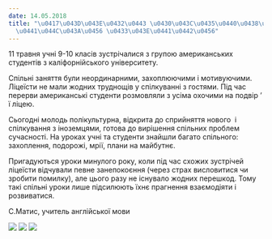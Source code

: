 ```yaml
---
date: 14.05.2018
title: "\u0417\u043D\u043E\u0432\u0443 \u0430\u043C\u0435\u0440\u0438\u043A\u0430\u043D\
  \u0441\u044C\u043A\u0456 \u0433\u043E\u0441\u0442\u0456"
---
```

11 травня
учні 9-10 класів зустрічалися з групою американських студентів з каліфорнійського університету.

Спільні заняття були неординарними, захоплюючими і мотивуючими. Ліцеїсти не мали жодних труднощів у спілкуванні з гостями. Під час перерви американські студенти розмовляли з усіма охочими на подвір
’
ї ліцею.

Сьогодні молодь полікультурна, відкрита до сприйняття нового  і спілкування з іноземцями, готова до вирішення спільних проблем сучасності. На уроках учні та студенти знайшли багато спільного: захоплення, подорожі, мрії, плани на майбутнє.

Пригадуються уроки минулого року, коли під час схожих зустрічей ліцеїсти відчували певне занепокоєння (через страх висловитися чи зробити помилку), але цього разу не існувало жодних перешкод. Тому такі спільні уроки лише підсилюють їхнє прагнення взаємодіяти і розвиватися.

С.Матис, учитель англійської мови

![](/files/знову-американські-г-32425911_1614012082050903_1833527216609165312_n.jpg)
![](/files/знову-американські-г-32367257_1614012032050908_7166471740208447488_n.jpg)
![](/files/знову-американські-г-32332528_1614012072050904_2538267058517311488_n.jpg)